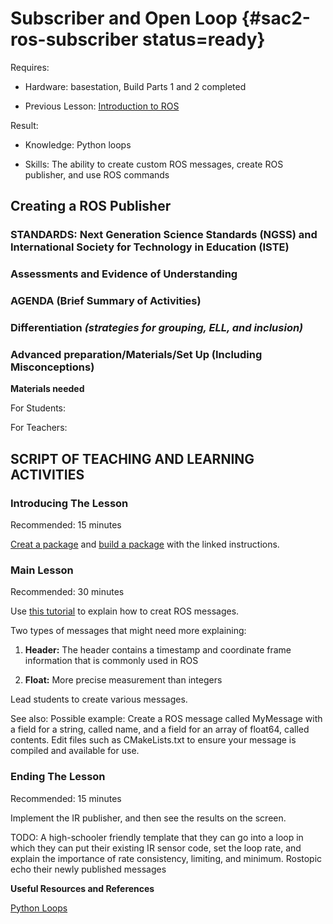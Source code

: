 # Subscriber and Open Loop {#sac2-ros-subscriber status=ready}

<div class='requirements' markdown='1'>

Requires: 

- Hardware: basestation, Build Parts 1 and 2 completed

- Previous Lesson: [Introduction to ROS](https://docs.duckietown.org/daffy/downloads/duckiesky_high_school/docs-duckiesky_high_school/branch/daffy-develop/doc-duckiesky_high_school/out/sac2_ros_intro.html)

Result: 

- Knowledge: Python loops 

- Skills: The ability to create custom ROS messages, create ROS publisher, and use ROS commands


</div>

## Creating a ROS Publisher


### STANDARDS: Next Generation Science Standards (NGSS) and International Society for Technology in Education (ISTE)



### Assessments and Evidence of Understanding


### AGENDA (Brief Summary of Activities)


### Differentiation _(strategies for grouping, ELL, and inclusion)_


### Advanced preparation/Materials/Set Up (Including Misconceptions)

**Materials needed**

For Students:

For Teachers:


## SCRIPT OF TEACHING AND LEARNING ACTIVITIES


### Introducing The Lesson

Recommended: 15 minutes 

[Creat a package](http://wiki.ros.org/ROS/Tutorials/CreatingPackage) and [build a package](http://wiki.ros.org/ROS/Tutorials/BuildingPackages) with the linked instructions.


### Main Lesson

Recommended: 30 minutes

Use [this tutorial](https://wiki.ros.org/ROS/Tutorials/CreatingMsgAndSrv) to explain how to creat ROS messages. 

Two types of messages that might need more explaining: 

1. **Header:** The header contains a timestamp and coordinate frame information that is commonly used in ROS

2. **Float:** More precise measurement than integers

Lead students to create various messages. 

See also: Possible example: Create a ROS message called MyMessage with a field for a string, called name, and a field for an array of float64, called contents. Edit files such as CMakeLists.txt to ensure your message is compiled and available for use.


### Ending The Lesson

Recommended: 15 minutes 

Implement the IR publisher, and then see the results on the screen.

TODO: A high-schooler friendly template that they can go into a loop in which they can put their existing IR sensor code, set the loop rate, and explain the importance of rate consistency, limiting, and minimum. Rostopic echo their newly published messages


**Useful Resources and References**

[Python Loops](https://www.learnpython.org/en/Loops) 
